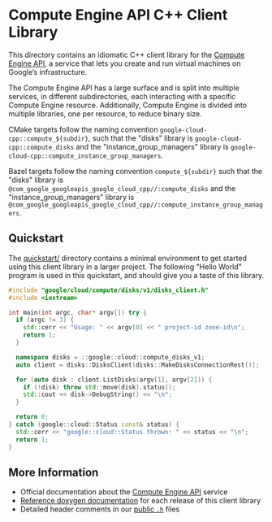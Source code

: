# Compute Engine API C++ Client Library

This directory contains an idiomatic C++ client library for the
[Compute Engine API][cloud-service-docs], a service that lets you create and run
virtual machines on Google’s infrastructure.

The Compute Engine API has a large surface and is split into multiple services,
in different subdirectories, each interacting with a specific Compute Engine
resource. Additionally, Compute Engine is divided into multiple libraries, one
per resource, to reduce binary size.

CMake targets follow the naming convention
`google-cloud-cpp::compute_${subdir}`, such that the "disks" library is
`google-cloud-cpp::compute_disks` and the "instance_group_managers" library is
`google-cloud-cpp::compute_instance_group_managers`.

Bazel targets follow the naming convention `compute_${subdir}` such that the
"disks" library is `@com_google_googleapis_google_cloud_cpp//:compute_disks` and
the "instance_group_managers" library is
`@com_google_googleapis_google_cloud_cpp//:compute_instance_group_managers`.

## Quickstart

The [quickstart/](quickstart/README.md) directory contains a minimal environment
to get started using this client library in a larger project. The following
"Hello World" program is used in this quickstart, and should give you a taste of
this library.

<!-- inject-quickstart-start -->

```cc
#include "google/cloud/compute/disks/v1/disks_client.h"
#include <iostream>

int main(int argc, char* argv[]) try {
  if (argc != 3) {
    std::cerr << "Usage: " << argv[0] << " project-id zone-id\n";
    return 1;
  }

  namespace disks = ::google::cloud::compute_disks_v1;
  auto client = disks::DisksClient(disks::MakeDisksConnectionRest());

  for (auto disk : client.ListDisks(argv[1], argv[2])) {
    if (!disk) throw std::move(disk).status();
    std::cout << disk->DebugString() << "\n";
  }

  return 0;
} catch (google::cloud::Status const& status) {
  std::cerr << "google::cloud::Status thrown: " << status << "\n";
  return 1;
}
```

<!-- inject-quickstart-end -->

## More Information

- Official documentation about the [Compute Engine API][cloud-service-docs]
  service
- [Reference doxygen documentation][doxygen-link] for each release of this
  client library
- Detailed header comments in our [public `.h`][source-link] files

[cloud-service-docs]: https://cloud.google.com/compute
[doxygen-link]: https://cloud.google.com/cpp/docs/reference/compute/latest/
[source-link]: https://github.com/googleapis/google-cloud-cpp/tree/main/google/cloud/compute
